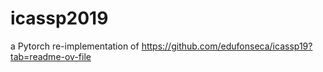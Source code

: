 # icassp2019
a Pytorch re-implementation of https://github.com/edufonseca/icassp19?tab=readme-ov-file
